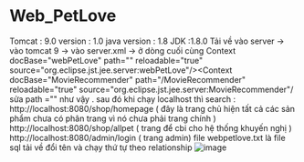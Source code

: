 # Web_PetLove
Tomcat : 9.0
version : 1.0
java version : 1.8
JDK :1.8.0
Tải về vào server -> vào tomcat 9 -> vào server.xml -> ở dòng cuối cùng
Context docBase="webPetLove" path="" reloadable="true" source="org.eclipse.jst.jee.server:webPetLove"/><Context docBase="MovieRecommender" path="/MovieRecommender" reloadable="true" source="org.eclipse.jst.jee.server:MovieRecommender"/
sửa path ="" như vậy .
sau đó khi chạy localhost thì search : http://localhost:8080/shop/homepage  ( đây là trang chủ hiện tất cả các sản phẩm chưa có phân trang vì nó chưa phải trang chính )
http://localhost:8080/shop/allpet ( trang để cbi cho hệ thống khuyến nghị )
http://localhost:8080/admin/login ( trang admin) 
 file webpetlove.txt là file sql tải về đổi tên và chạy thứ tự theo relationship 
 ![image](https://user-images.githubusercontent.com/65330451/143565579-994db2fc-fb0a-47e0-8359-83c290d2df55.png)
